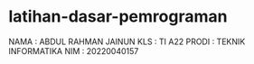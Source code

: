 # latihan-dasar-pemrograman
NAMA    : ABDUL RAHMAN JAINUN
KLS     : TI A22
PRODI   : TEKNIK INFORMATIKA
NIM     : 20220040157
